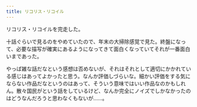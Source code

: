 ```yaml
---
title: リコリス・リコイル
---
```


リコリス・リコイルを完走した。

十話ぐらいで見るのをやめていたので、年末の大掃除感覚で見た。終盤になって、必要な描写が確実にあるようになってきて面白くなっていてそれが一番面白いまであった。

やっぱ雑な話だなという感想は否めないが、それはそれとして適切にかかれている感じはあってよかったと思う。なんか評価しづらいな。細かい評価をする気にならない作品だなというのはあって、そういう意味ではいい作品なのかもしれん。散々国民がという話をしているけど、なんか完全にノイズでしかなかったのはどうなんだろうと思わなくもないが……。